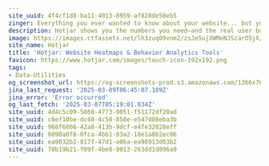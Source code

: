 ```yaml
---
site_uuid: 4f4cf1d8-ba11-4013-8959-af828de58eb5
zinger: Everything you ever wanted to know about your website... but your analytics never told you.
description: Hotjar shows you the numbers you need—and the real user behavior behind them
image: https://images.ctfassets.net/lh3zuq09vnm2/zsJe5ujXWMeNJScarO5jX/92ee747a96ef4a5998f9a1b10b2bb737/hotjar_og_image_Jul22.png
site_name: Hotjar
title: 'Hotjar: Website Heatmaps & Behavior Analytics Tools'
favicon: https://www.hotjar.com/images/touch-icon-192x192.png
tags:
- Data-Utilities
og_screenshot_url: https://og-screenshots-prod.s3.amazonaws.com/1366x768/80/false/5731b85f9568f26f62c871acb318d48bbfcf7c51040d75c319683906e63a4b6c.jpeg
jina_last_request: '2025-03-09T06:45:07.189Z'
jina_error: 'Error occurred'
og_last_fetch: '2025-03-07T05:19:01.834Z'
site_uuid: 4d4c5c09-5868-4773-9051-f51172df20ad
site_uuid: c6ef10be-dc40-4c50-858e-e547d08eba3b
site_uuid: 968f6866-42a8-413b-9dcf-e4fe32028eff
site_uuid: 0090a0f8-0fca-4bb1-83a2-18e1a8b2ec06
site_uuid: ea9032b2-817f-47d1-a06a-ea98913d03b2
site_uuid: 78b19b21-f09f-4be8-9013-263dd1d896a9
---
```



